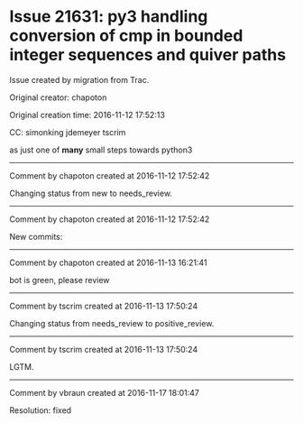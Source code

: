 # Issue 21631: py3 handling conversion of cmp in bounded integer sequences and quiver paths

Issue created by migration from Trac.

Original creator: chapoton

Original creation time: 2016-11-12 17:52:13

CC:  simonking jdemeyer tscrim

as just one of **many** small steps towards python3




---

Comment by chapoton created at 2016-11-12 17:52:42

Changing status from new to needs_review.


---

Comment by chapoton created at 2016-11-12 17:52:42

New commits:


---

Comment by chapoton created at 2016-11-13 16:21:41

bot is green, please review


---

Comment by tscrim created at 2016-11-13 17:50:24

Changing status from needs_review to positive_review.


---

Comment by tscrim created at 2016-11-13 17:50:24

LGTM.


---

Comment by vbraun created at 2016-11-17 18:01:47

Resolution: fixed
